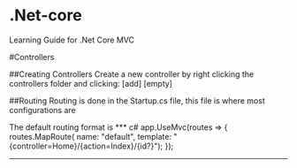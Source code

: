 # .Net-core
Learning Guide for .Net Core MVC

#Controllers 

##Creating Controllers 
Create a new controller by right clicking the controllers folder and clicking: [add] [empty]


##Routing 
Routing is done in the Startup.cs file, this file is where most configurations are 

The default routing format is 
*** c#
app.UseMvc(routes =>
{
    routes.MapRoute(
        name: "default",
        template: "{controller=Home}/{action=Index}/{id?}");
});
***
